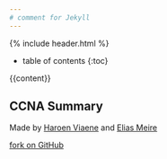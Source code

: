 ```yaml
---
# comment for Jekyll
---
```


{% include header.html %}

* table of contents
{:toc}

<div class="content">
    {{content}}
</div>

<footer>
  <h2>CCNA Summary</h2>
  <p>Made by <a href="https://github.com/haroenv">Haroen Viaene</a> and <a href="https://github.com/eliasmeire">Elias Meire</a></p>
  <p><a href="https://github.com/haroenv/ccna-summary">fork on GitHub</a></p>
</footer>
</body>
</html>